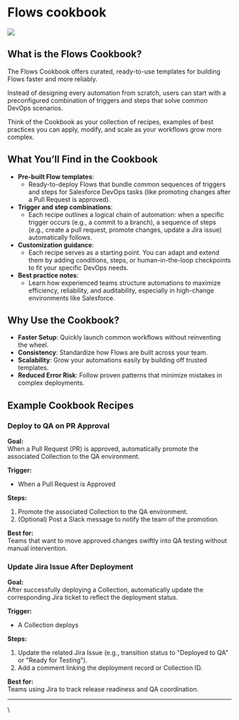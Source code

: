 # Flows cookbook

![](https://lh7-rt.googleusercontent.com/docsz/AD_4nXcRWaceZaZDTb6oKsMTZ5oW8b-07Ybk7BbiKhgH2E6fD3sIZ7PO4pvsPAWkzFIxfT1nw0jL0IvuaoW3yaOxIqEskSKiNW-w_2b_r5Dn9H78tv7kozAJu5kxCGGnqR5VnS0mpsX6xg?key=KGRvWmZl-fuCdLy1wb0cBoXd)

## What is the Flows Cookbook?

The Flows Cookbook offers curated, ready-to-use templates for building Flows faster and more reliably.&#x20;

Instead of designing every automation from scratch, users can start with a preconfigured combination of triggers and steps that solve common DevOps scenarios.

Think of the Cookbook as your collection of recipes, examples of best practices you can apply, modify, and scale as your workflows grow more complex.

## What You’ll Find in the Cookbook

* **Pre-built Flow templates**:
  * Ready-to-deploy Flows that bundle common sequences of triggers and steps for Salesforce DevOps tasks (like promoting changes after a Pull Request is approved).
* **Trigger and step combinations**:
  * Each recipe outlines a logical chain of automation: when a specific trigger occurs (e.g., a commit to a branch), a sequence of steps (e.g., create a pull request, promote changes, update a Jira issue) automatically follows.
* **Customization guidance**:
  * Each recipe serves as a starting point. You can adapt and extend them by adding conditions, steps, or human-in-the-loop checkpoints to fit your specific DevOps needs.
* **Best practice notes**:
  * Learn how experienced teams structure automations to maximize efficiency, reliability, and auditability, especially in high-change environments like Salesforce.

## Why Use the Cookbook?

* **Faster Setup**: Quickly launch common workflows without reinventing the wheel.
* **Consistency**: Standardize how Flows are built across your team.
* **Scalability**: Grow your automations easily by building off trusted templates.
* **Reduced Error Risk**: Follow proven patterns that minimize mistakes in complex deployments.

## Example Cookbook Recipes

### Deploy to QA on PR Approval

**Goal:**\
When a Pull Request (PR) is approved, automatically promote the associated Collection to the QA environment.

**Trigger:**

* When a Pull Request is Approved

**Steps:**

1. Promote the associated Collection to the QA environment.
2. (Optional) Post a Slack message to notify the team of the promotion.

**Best for:**\
Teams that want to move approved changes swiftly into QA testing without manual intervention.

### Update Jira Issue After Deployment

**Goal:**\
After successfully deploying a Collection, automatically update the corresponding Jira ticket to reflect the deployment status.

**Trigger:**

* A Collection deploys

**Steps:**

1. Update the related Jira Issue (e.g., transition status to "Deployed to QA" or "Ready for Testing").
2. Add a comment linking the deployment record or Collection ID.

**Best for:**\
Teams using Jira to track release readiness and QA coordination.

***

\


